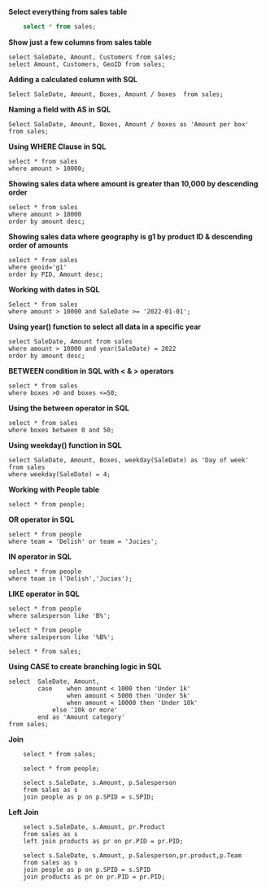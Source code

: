 **Select everything from sales table**

```sql
    select * from sales;
```

**Show just a few columns from sales table**

```
select SaleDate, Amount, Customers from sales;
select Amount, Customers, GeoID from sales;
```
**Adding a calculated column with SQL**

```
Select SaleDate, Amount, Boxes, Amount / boxes  from sales;
```

**Naming a field with AS in SQL**

```
Select SaleDate, Amount, Boxes, Amount / boxes as 'Amount per box'  from sales;
```

**Using WHERE Clause in SQL**

```
select * from sales
where amount > 10000;
```
**Showing sales data where amount is greater than 10,000 by descending order**
```
select * from sales
where amount > 10000
order by amount desc;
```
**Showing sales data where geography is g1 by product ID & descending order of amounts**

```
select * from sales
where geoid='g1'
order by PID, Amount desc;
```
**Working with dates in SQL**

```
Select * from sales
where amount > 10000 and SaleDate >= '2022-01-01';
```
**Using year() function to select all data in a specific year**

```
select SaleDate, Amount from sales
where amount > 10000 and year(SaleDate) = 2022
order by amount desc;
```
**BETWEEN condition in SQL with < & > operators**

```
select * from sales
where boxes >0 and boxes <=50;
```
**Using the between operator in SQL**

```
select * from sales
where boxes between 0 and 50;
```
**Using weekday() function in SQL**

```
select SaleDate, Amount, Boxes, weekday(SaleDate) as 'Day of week'
from sales
where weekday(SaleDate) = 4;
```
**Working with People table**

```
select * from people;
```
**OR operator in SQL**

```
select * from people
where team = 'Delish' or team = 'Jucies';
```
**IN operator in SQL**

```
select * from people
where team in ('Delish','Jucies');
```
**LIKE operator in SQL**

```
select * from people
where salesperson like 'B%';

select * from people
where salesperson like '%B%';

select * from sales;
```
**Using CASE to create branching logic in SQL**

```
select 	SaleDate, Amount,
		case 	when amount < 1000 then 'Under 1k'
				when amount < 5000 then 'Under 5k'
                when amount < 10000 then 'Under 10k'
			else '10k or more'
		end as 'Amount category'
from sales;
```
**Join**
```
	select * from sales;
	
	select * from people;
	
	select s.SaleDate, s.Amount, p.Salesperson
	from sales as s
	join people as p on p.SPID = s.SPID;
```

**Left Join**	
```
	select s.SaleDate, s.Amount, pr.Product
	from sales as s
	left join products as pr on pr.PID = pr.PID;
	
	select s.SaleDate, s.Amount, p.Salesperson,pr.product,p.Team
	from sales as s
	join people as p on p.SPID = s.SPID
	join products as pr on pr.PID = pr.PID;
	
```
